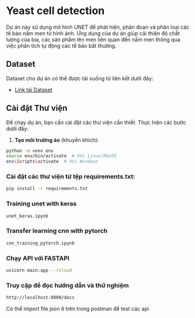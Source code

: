 # Yeast cell detection
Dự án này sử dụng mô hình UNET để phát hiện, phân đoạn và phân loại các tế bào nấm men từ hình ảnh. Ứng dụng của dự án giúp cải thiện độ chất lượng của bia, các sản phẩm lên men liên quan đến nấm men thông qua việc phân tích tự động các tế bào bất thường.
## Dataset

Dataset cho dự án có thể được tải xuống từ liên kết dưới đây:

- [Link tải Dataset](https://drive.google.com/drive/folders/1XESHkHmGj8op8PaZ2ETmSZWLJJdJxhIk?usp=drive_link) 

## Cài đặt Thư viện

Để chạy dự án, bạn cần cài đặt các thư viện cần thiết. Thực hiện các bước dưới đây:

1. **Tạo môi trường ảo** (khuyến khích):

```bash
python -m venv env
source env/bin/activate  # Với Linux/MacOS
env\Scripts\activate  # Với Windows
```
### Cài đặt các thư viện từ tệp requirements.txt:

```bash
pip install -r requirements.txt
```
### Training unet with keras
```bash
unet_keras.ipynb
```
### Transfer learning cnn with pytorch
```bash
cnn_training_pytorch.ipynb
```
### Chạy API với FASTAPI
```bash
uvicorn main:app --reload
```
### Truy cập để đọc hướng dẫn và thử nghiệm
```bash
http://localhost:8000/docs
```
Có thể import file json ở trên trong postman để test các api

